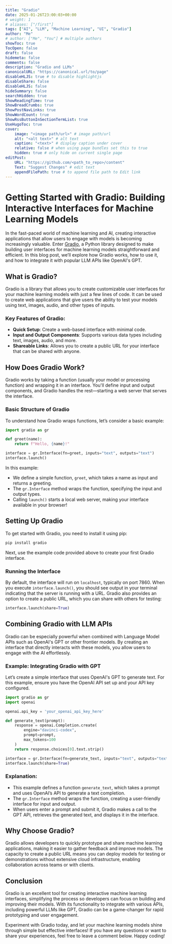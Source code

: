 ```yaml
---
title: "Gradio"
date: 2025-01-26T23:00:03+00:00
# weight: 1
# aliases: ["/first"]
tags: ["AI", "LLM", "Machine Learning", "UI", "Gradio"]
author: "Me"
# author: ["Me", "You"] # multiple authors
showToc: true
TocOpen: false
draft: false
hidemeta: false
comments: false
description: "Gradio and LLMs"
canonicalURL: "https://canonical.url/to/page"
disableHLJS: true # to disable highlightjs
disableShare: false
disableHLJS: false
hideSummary: false
searchHidden: true
ShowReadingTime: true
ShowBreadCrumbs: true
ShowPostNavLinks: true
ShowWordCount: true
ShowRssButtonInSectionTermList: true
UseHugoToc: true
cover:
    image: "<image path/url>" # image path/url
    alt: "<alt text>" # alt text
    caption: "<text>" # display caption under cover
    relative: false # when using page bundles set this to true
    hidden: true # only hide on current single page
editPost:
    URL: "https://github.com/<path_to_repo>/content"
    Text: "Suggest Changes" # edit text
    appendFilePath: true # to append file path to Edit link
---
```

# Getting Started with Gradio: Building Interactive Interfaces for Machine Learning Models

In the fast-paced world of machine learning and AI, creating interactive applications that allow users to engage with models is becoming increasingly valuable. Enter [Gradio](https://gradio.app/), a Python library designed to make building user interfaces for machine learning models straightforward and efficient. In this blog post, we’ll explore how Gradio works, how to use it, and how to integrate it with popular LLM APIs like OpenAI's GPT.

## What is Gradio?

Gradio is a library that allows you to create customizable user interfaces for your machine learning models with just a few lines of code. It can be used to create web applications that give users the ability to test your models using text, images, audio, and other types of inputs.

### Key Features of Gradio:
- **Quick Setup**: Create a web-based interface with minimal code.
- **Input and Output Components**: Supports various data types including text, images, audio, and more.
- **Shareable Links**: Allows you to create a public URL for your interface that can be shared with anyone.

## How Does Gradio Work?

Gradio works by taking a function (usually your model or processing function) and wrapping it in an interface. You'll define input and output components, and Gradio handles the rest—starting a web server that serves the interface.

### Basic Structure of Gradio

To understand how Gradio wraps functions, let’s consider a basic example:

```python
import gradio as gr

def greet(name):
    return f"Hello, {name}!"

interface = gr.Interface(fn=greet, inputs="text", outputs="text")
interface.launch()
```

In this example:
- We define a simple function, `greet`, which takes a name as input and returns a greeting.
- The `gr.Interface` method wraps the function, specifying the input and output types.
- Calling `launch()` starts a local web server, making your interface available in your browser!

## Setting Up Gradio

To get started with Gradio, you need to install it using pip:

```bash
pip install gradio
```

Next, use the example code provided above to create your first Gradio interface.

### Running the Interface

By default, the interface will run on `localhost`, typically on port 7860. When you execute `interface.launch()`, you should see output in your terminal indicating that the server is running with a URL. Gradio also provides an option to create a public URL, which you can share with others for testing:

```python
interface.launch(share=True)
```

## Combining Gradio with LLM APIs

Gradio can be especially powerful when combined with Language Model APIs such as OpenAI's GPT or other frontier models. By creating an interface that directly interacts with these models, you allow users to engage with the AI effortlessly.

### Example: Integrating Gradio with GPT

Let’s create a simple interface that uses OpenAI's GPT to generate text. For this example, ensure you have the OpenAI API set up and your API key configured.

```python
import gradio as gr
import openai

openai.api_key = 'your_openai_api_key_here'

def generate_text(prompt):
    response = openai.Completion.create(
        engine="davinci-codex",
        prompt=prompt,
        max_tokens=100
    )
    return response.choices[0].text.strip()

interface = gr.Interface(fn=generate_text, inputs="text", outputs="text")
interface.launch(share=True)
```

### Explanation:
- This example defines a function `generate_text`, which takes a prompt and uses OpenAI’s API to generate a text completion.
- The `gr.Interface` method wraps the function, creating a user-friendly interface for input and output.
- When users enter a prompt and submit it, Gradio makes a call to the GPT API, retrieves the generated text, and displays it in the interface.

## Why Choose Gradio?

Gradio allows developers to quickly prototype and share machine learning applications, making it easier to gather feedback and improve models. The capacity to create a public URL means you can deploy models for testing or demonstrations without extensive cloud infrastructure, enabling collaboration across teams or with clients.

## Conclusion

Gradio is an excellent tool for creating interactive machine learning interfaces, simplifying the process so developers can focus on building and improving their models. With its functionality to integrate with various APIs, including powerful LLMs like GPT, Gradio can be a game-changer for rapid prototyping and user engagement.

Experiment with Gradio today, and let your machine learning models shine through simple but effective interfaces! If you have any questions or want to share your experiences, feel free to leave a comment below. Happy coding!